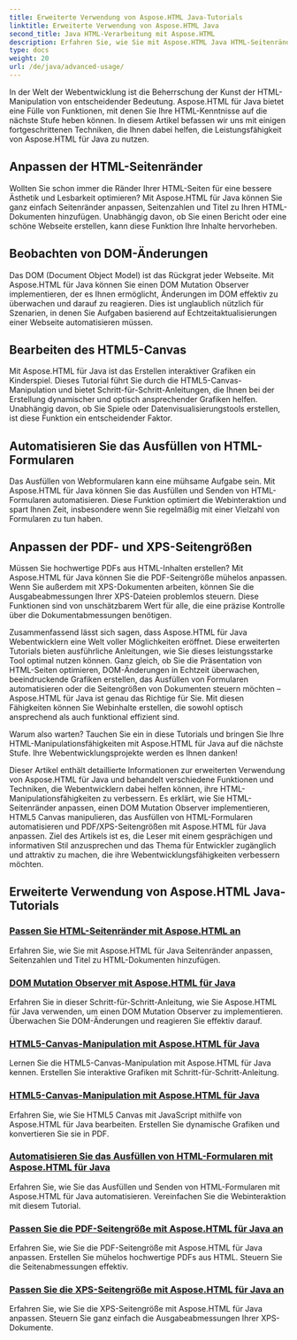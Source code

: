 ```yaml
---
title: Erweiterte Verwendung von Aspose.HTML Java-Tutorials
linktitle: Erweiterte Verwendung von Aspose.HTML Java
second_title: Java HTML-Verarbeitung mit Aspose.HTML
description: Erfahren Sie, wie Sie mit Aspose.HTML Java HTML-Seitenränder anpassen, einen DOM Mutation Observer implementieren, HTML5 Canvas manipulieren, das Ausfüllen von HTML-Formularen automatisieren und vieles mehr.
type: docs
weight: 20
url: /de/java/advanced-usage/
---
```


In der Welt der Webentwicklung ist die Beherrschung der Kunst der HTML-Manipulation von entscheidender Bedeutung. Aspose.HTML für Java bietet eine Fülle von Funktionen, mit denen Sie Ihre HTML-Kenntnisse auf die nächste Stufe heben können. In diesem Artikel befassen wir uns mit einigen fortgeschrittenen Techniken, die Ihnen dabei helfen, die Leistungsfähigkeit von Aspose.HTML für Java zu nutzen.

## Anpassen der HTML-Seitenränder

Wollten Sie schon immer die Ränder Ihrer HTML-Seiten für eine bessere Ästhetik und Lesbarkeit optimieren? Mit Aspose.HTML für Java können Sie ganz einfach Seitenränder anpassen, Seitenzahlen und Titel zu Ihren HTML-Dokumenten hinzufügen. Unabhängig davon, ob Sie einen Bericht oder eine schöne Webseite erstellen, kann diese Funktion Ihre Inhalte hervorheben.

## Beobachten von DOM-Änderungen

Das DOM (Document Object Model) ist das Rückgrat jeder Webseite. Mit Aspose.HTML für Java können Sie einen DOM Mutation Observer implementieren, der es Ihnen ermöglicht, Änderungen im DOM effektiv zu überwachen und darauf zu reagieren. Dies ist unglaublich nützlich für Szenarien, in denen Sie Aufgaben basierend auf Echtzeitaktualisierungen einer Webseite automatisieren müssen.

## Bearbeiten des HTML5-Canvas

Mit Aspose.HTML für Java ist das Erstellen interaktiver Grafiken ein Kinderspiel. Dieses Tutorial führt Sie durch die HTML5-Canvas-Manipulation und bietet Schritt-für-Schritt-Anleitungen, die Ihnen bei der Erstellung dynamischer und optisch ansprechender Grafiken helfen. Unabhängig davon, ob Sie Spiele oder Datenvisualisierungstools erstellen, ist diese Funktion ein entscheidender Faktor.

## Automatisieren Sie das Ausfüllen von HTML-Formularen

Das Ausfüllen von Webformularen kann eine mühsame Aufgabe sein. Mit Aspose.HTML für Java können Sie das Ausfüllen und Senden von HTML-Formularen automatisieren. Diese Funktion optimiert die Webinteraktion und spart Ihnen Zeit, insbesondere wenn Sie regelmäßig mit einer Vielzahl von Formularen zu tun haben.

## Anpassen der PDF- und XPS-Seitengrößen

Müssen Sie hochwertige PDFs aus HTML-Inhalten erstellen? Mit Aspose.HTML für Java können Sie die PDF-Seitengröße mühelos anpassen. Wenn Sie außerdem mit XPS-Dokumenten arbeiten, können Sie die Ausgabeabmessungen Ihrer XPS-Dateien problemlos steuern. Diese Funktionen sind von unschätzbarem Wert für alle, die eine präzise Kontrolle über die Dokumentabmessungen benötigen.

Zusammenfassend lässt sich sagen, dass Aspose.HTML für Java Webentwicklern eine Welt voller Möglichkeiten eröffnet. Diese erweiterten Tutorials bieten ausführliche Anleitungen, wie Sie dieses leistungsstarke Tool optimal nutzen können. Ganz gleich, ob Sie die Präsentation von HTML-Seiten optimieren, DOM-Änderungen in Echtzeit überwachen, beeindruckende Grafiken erstellen, das Ausfüllen von Formularen automatisieren oder die Seitengrößen von Dokumenten steuern möchten – Aspose.HTML für Java ist genau das Richtige für Sie. Mit diesen Fähigkeiten können Sie Webinhalte erstellen, die sowohl optisch ansprechend als auch funktional effizient sind.

Warum also warten? Tauchen Sie ein in diese Tutorials und bringen Sie Ihre HTML-Manipulationsfähigkeiten mit Aspose.HTML für Java auf die nächste Stufe. Ihre Webentwicklungsprojekte werden es Ihnen danken!

Dieser Artikel enthält detaillierte Informationen zur erweiterten Verwendung von Aspose.HTML für Java und behandelt verschiedene Funktionen und Techniken, die Webentwicklern dabei helfen können, ihre HTML-Manipulationsfähigkeiten zu verbessern. Es erklärt, wie Sie HTML-Seitenränder anpassen, einen DOM Mutation Observer implementieren, HTML5 Canvas manipulieren, das Ausfüllen von HTML-Formularen automatisieren und PDF/XPS-Seitengrößen mit Aspose.HTML für Java anpassen. Ziel des Artikels ist es, die Leser mit einem gesprächigen und informativen Stil anzusprechen und das Thema für Entwickler zugänglich und attraktiv zu machen, die ihre Webentwicklungsfähigkeiten verbessern möchten.

## Erweiterte Verwendung von Aspose.HTML Java-Tutorials
### [Passen Sie HTML-Seitenränder mit Aspose.HTML an](./css-extensions-adding-title-page-number/)
Erfahren Sie, wie Sie mit Aspose.HTML für Java Seitenränder anpassen, Seitenzahlen und Titel zu HTML-Dokumenten hinzufügen.
### [DOM Mutation Observer mit Aspose.HTML für Java](./dom-mutation-observer-observing-node-additions/)
Erfahren Sie in dieser Schritt-für-Schritt-Anleitung, wie Sie Aspose.HTML für Java verwenden, um einen DOM Mutation Observer zu implementieren. Überwachen Sie DOM-Änderungen und reagieren Sie effektiv darauf.
### [HTML5-Canvas-Manipulation mit Aspose.HTML für Java](./html5-canvas-manipulation-using-code/)
Lernen Sie die HTML5-Canvas-Manipulation mit Aspose.HTML für Java kennen. Erstellen Sie interaktive Grafiken mit Schritt-für-Schritt-Anleitung.
### [HTML5-Canvas-Manipulation mit Aspose.HTML für Java](./html5-canvas-manipulation-using-javascript/)
Erfahren Sie, wie Sie HTML5 Canvas mit JavaScript mithilfe von Aspose.HTML für Java bearbeiten. Erstellen Sie dynamische Grafiken und konvertieren Sie sie in PDF.
### [Automatisieren Sie das Ausfüllen von HTML-Formularen mit Aspose.HTML für Java](./html-form-editor-filling-submitting-forms/)
Erfahren Sie, wie Sie das Ausfüllen und Senden von HTML-Formularen mit Aspose.HTML für Java automatisieren. Vereinfachen Sie die Webinteraktion mit diesem Tutorial.
### [Passen Sie die PDF-Seitengröße mit Aspose.HTML für Java an](./adjust-pdf-page-size/)
Erfahren Sie, wie Sie die PDF-Seitengröße mit Aspose.HTML für Java anpassen. Erstellen Sie mühelos hochwertige PDFs aus HTML. Steuern Sie die Seitenabmessungen effektiv.
### [Passen Sie die XPS-Seitengröße mit Aspose.HTML für Java an](./adjust-xps-page-size/)
Erfahren Sie, wie Sie die XPS-Seitengröße mit Aspose.HTML für Java anpassen. Steuern Sie ganz einfach die Ausgabeabmessungen Ihrer XPS-Dokumente.